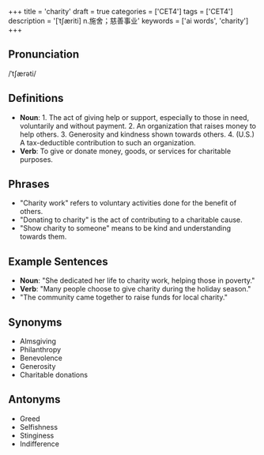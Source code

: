 +++
title = 'charity'
draft = true
categories = ['CET4']
tags = ['CET4']
description = '[ˈt∫æriti] n.施舍；慈善事业'
keywords = ['ai words', 'charity']
+++

## Pronunciation
/ˈtʃærəti/

## Definitions
- **Noun**: 1. The act of giving help or support, especially to those in need, voluntarily and without payment. 2. An organization that raises money to help others. 3. Generosity and kindness shown towards others. 4. (U.S.) A tax-deductible contribution to such an organization. 
- **Verb**: To give or donate money, goods, or services for charitable purposes.

## Phrases
- "Charity work" refers to voluntary activities done for the benefit of others.
- "Donating to charity" is the act of contributing to a charitable cause.
- "Show charity to someone" means to be kind and understanding towards them.

## Example Sentences
- **Noun**: "She dedicated her life to charity work, helping those in poverty."
- **Verb**: "Many people choose to give charity during the holiday season."
- "The community came together to raise funds for local charity."

## Synonyms
- Almsgiving
- Philanthropy
- Benevolence
- Generosity
- Charitable donations

## Antonyms
- Greed
- Selfishness
- Stinginess
- Indifference
